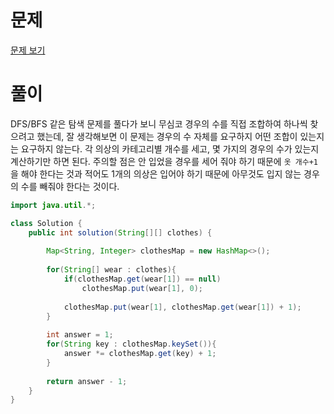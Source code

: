 # 문제
[문제 보기](https://school.programmers.co.kr/learn/courses/30/lessons/42578)
# 풀이
DFS/BFS 같은 탐색 문제를 풀다가 보니 무심코 경우의 수를 직접 조합하여 하나씩 찾으려고 했는데, 잘 생각해보면 이 문제는 경우의 수 자체를 요구하지 어떤 조합이 있는지는 요구하지 않는다. 각 의상의 카테고리별 개수를 세고, 몇 가지의 경우의 수가 있는지 계산하기만 하면 된다. 주의할 점은 안 입었을 경우를 세어 줘야 하기 때문에 `옷 개수+1`을 해야 한다는 것과 적어도 1개의 의상은 입어야 하기 때문에 아무것도 입지 않는 경우의 수를 빼줘야 한다는 것이다.
```java
import java.util.*;

class Solution {
    public int solution(String[][] clothes) {
        
        Map<String, Integer> clothesMap = new HashMap<>();
        
        for(String[] wear : clothes){
            if(clothesMap.get(wear[1]) == null)
                clothesMap.put(wear[1], 0);
            
            clothesMap.put(wear[1], clothesMap.get(wear[1]) + 1);
        }
        
        int answer = 1;
        for(String key : clothesMap.keySet()){
            answer *= clothesMap.get(key) + 1;
        }
        
        return answer - 1;
    }
}
```